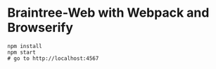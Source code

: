 Braintree-Web with Webpack and Browserify
========================================

```
npm install
npm start
# go to http://localhost:4567
```
